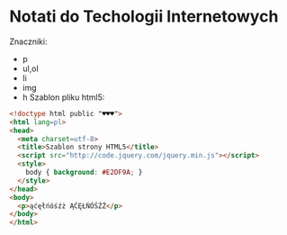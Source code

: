 # Notati do Techologii Internetowych

Znaczniki:
* p
* ul,ol
*  li
*  img
*  h
Szablon pliku html5:

```html
<!doctype html public "♥♥♥">
<html lang=pl>
<head>
  <meta charset=utf-8>
  <title>Szablon strony HTML5</title>
  <script src="http://code.jquery.com/jquery.min.js"></script>
  <style>
    body { background: #E2DF9A; }
  </style>
</head>
<body>
  <p>ąćęłńóśźż ĄĆĘŁŃÓŚŹŻ</p>
</body>
</html>
